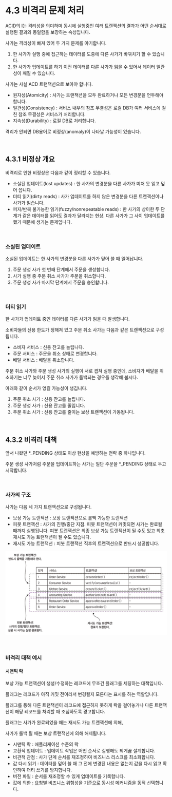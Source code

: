 # 4.3 비격리 문제 처리

ACID의 I는 격리성을 의미하며 동시에 실행중인 여러 트랜잭션의 결과가 어떤 순서대로 실행된 결과와 동일함을 보장하는 속성입니다.

사가는 격리성이 빠져 있어 두 가지 문제를 야기합니다.

1. 한 사가가 실행 중에 접근하는 데이터를 도중에 다른 사가가 바꿔치기 할 수 있습니다.
2. 한 사가가 업데이트를 하기 이전 데이터를 다른 사가가 읽을 수 있어서 데이터 일관성이 깨질 수 있습니다.



사가는 사실 ACD 트랜잭션으로 보아야 합니다.

* 원자성(Atomicity) : 사가는 트랜잭션을 모두 완료하거나 모든 변경분을 언두해야 합니다.
* 일관성(Consistency) : 서비스 내부의 참조 무결성은 로컬 DB가 여러 서비스에 걸친 참조 무결성은 서비스가 처리합니다.
* 지속성(Durability) : 로컬 DB로 처리합니다.



격리가 안되면 DB용어로 비정상(anomaly)이 나타날 가능성이 있습니다.

<br>

## 4.3.1 비정상 개요

비격리로 인한 비정상은 다음과 같이 정리할 수 있습니다.

* 소실된 업데이트(lost updates) : 한 사가의 변경분을 다른 사가가 미처 못 읽고 덮어 씁니다.
* 더티 읽기(dirty reads) : 사가 업데이트를 하지 않은 변경분을 다른 트랜잭션이나 사가가 읽습니다.
* 퍼지/반복 불가능한 읽기(fuzzy/nonrepeatable reads) : 한 사가의 상이한 두 단계가 같은 데이터를 읽어도 결과가 달라지는 현상. 다른 사가가 그 사이 업데이트를 했기 때문에 생기는 문제입니다.

<br>

### 소실된 업데이트

소실된 업데이트는 한 사가의 변경분을 다른 사가가 덮어 쓸 때 일어납니다.

1. 주문 생성 사가 첫 번째 단계에서 주문을 생성합니다.
2. 사가 실행 중 주문 취소 사가가 주문을 취소합니다.
3. 주문 생성 사가 마지막 단계에서 주문을 승인합니다.

<br>

### 더티 읽기

한 사가가 업데이트 중인 데이터를 다른 사가가 읽을 때 발생합니다.

소비자들의 신용 한도가 정해져 있고 주문 취소 사가는 다음과 같은 트랜잭션으로 구성됩니다.

* 소비자 서비스 : 신용 잔고를 늘립니다.
* 주문 서비스 : 주문을 취소 상태로 변경합니다.
* 배달 서비스 : 배달을 취소합니다.



주문 취소 사가와 주문 생성 사가의 실행이 서로 겹쳐 실행 중인데, 소비자가 배달을 취소하기는 너무 늦어서 주문 취소 사가가 돌백되는 경우를 생각해 봅시다.

아래와 같이 순서가 엉킬 가능성이 생깁니다.

1. 주문 취소 사가 : 신용 잔고를 늘립니다.
2. 주문 생성 사가 : 신용 잔고를 줄입니다.
3. 주문 취소 사가 : 신용 잔고를 줄이는 보상 트랜잭션이 가동됩니다.

<br>

## 4.3.2 비격리 대책

앞서 나왔던 *_PENDING 상태도 이상 현상을 예방하는 전략 중 하나입니다.

주문 생성 사가처럼 주문을 업데이트하는 사가는 일단 주문을 *_PENDING 상태로 두고 시작합니다.



<br>

### 사가의 구조

사가는 다음 세 가지 트랜잭션으로 구성됩니다.

* 보상 가능 트랜잭션 : 보상 트랜잭션으로 롤백 가능한 트랜잭션
* 피봇 트랜잭션 : 사가의 진행/중단 지점. 피봇 트랜잭션이 커밋되면 사가는 완료될 때까지 실행됩니다. 피봇 트랜잭션은 최종 보상 가능 트랜잭션이 될 수도 있고 최초 재시도 가능 트랜잭션이 될 수도 있습니다.
* 재시도 가능 트랜잭션 : 피봇 트랜잭션 직후의 트랜잭션으로 반드시 성공합니다.

![image-20211021012007020](../images/Chapter04/saga_transaction.png)

<br>

### 비격리 대책 예시

#### 시맨틱 락

보상 가능 트랜잭션이 생성/수정하는 레코드에 무조건 플래그를 세팅하는 대책입니다.

플래그는 레코드가 아직 커밋 전이라서 변경될지 모른다는 표시를 하는 역할입니다.

플래그를 통해 다른 트랜잭션이 레코드에 접근하지 못하게 락을 걸어놓거나 다른 트랜잭션이 해당 레코드를 처리할 때 조심하도록 경고합니다. 

플래그는 사가가 완료되었을 때는 재시도 가능 트랜잭션에 의해,

사가가 롤백 될 때는 보상 트랜잭션에 의해 해제됩니다.





* 시맨틱 락 : 애플리케이션 수준의 락
* 교환적 업데이트 : 업데이트 작업은 어떤 순서로 실행해도 되게끔 설계합니다.
* 비관적 관점 : 사가 단계 순서를 재조정하여 비즈니스 리스크를 최소화합니다.
* 값 다시 읽기 : 데이터를 덮어 쓸 때 그 전에 변경된 내용은 없는지 값을 다시 읽고 확인하여 더티 쓰기를 방지합니다.
* 버전 파일 : 순서를 재조정할 수 있게 업데이트를 기록합니다.
* 값에 의한 : 요청별 비즈니스 위험성을 기준으로 동시성 메커니즘을 동적 선택합니다.

